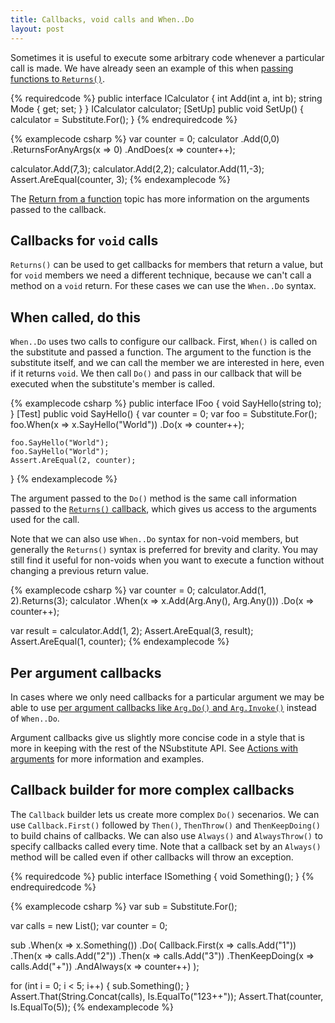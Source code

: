 ```yaml
---
title: Callbacks, void calls and When..Do
layout: post
---
```


Sometimes it is useful to execute some arbitrary code whenever a particular call is made. We have already seen an example of this when [passing functions to `Returns()`](/help/return-from-function/#callbacks).

{% requiredcode %}
public interface ICalculator {
	int Add(int a, int b);
	string Mode { get; set; }
}
ICalculator calculator;
[SetUp] public void SetUp() { calculator = Substitute.For<ICalculator>(); }
{% endrequiredcode %}

{% examplecode csharp %}
var counter = 0;
calculator
    .Add(0,0)
    .ReturnsForAnyArgs(x => 0)
    .AndDoes(x => counter++);

calculator.Add(7,3);
calculator.Add(2,2);
calculator.Add(11,-3);
Assert.AreEqual(counter, 3);
{% endexamplecode %}

The [Return from a function](/help/return-from-function) topic has more information on the arguments passed to the callback.

## Callbacks for `void` calls

`Returns()` can be used to get callbacks for members that return a value, but for `void` members we need a different technique, because we can't call a method on a `void` return. For these cases we can use the `When..Do` syntax.

## When called, do this

`When..Do` uses two calls to configure our callback. First, `When()` is called on the substitute and passed a function. The argument to the function is the substitute itself, and we can call the member we are interested in here, even if it returns `void`. We then call `Do()` and pass in our callback that will be executed when the substitute's member is called.

{% examplecode csharp %}
public interface IFoo {
    void SayHello(string to);
}
[Test]
public void SayHello() {
    var counter = 0;
    var foo = Substitute.For<IFoo>();
    foo.When(x => x.SayHello("World"))
        .Do(x => counter++);

    foo.SayHello("World");
    foo.SayHello("World");
    Assert.AreEqual(2, counter);
}
{% endexamplecode %}

The argument passed to the `Do()` method is the same call information passed to the [`Returns()` callback](/help/return-from-function), which gives us access to the arguments used for the call.

Note that we can also use `When..Do` syntax for non-void members, but generally the `Returns()` syntax is preferred for brevity and clarity. You may still find it useful for non-voids when you want to execute a function without changing a previous return value.

{% examplecode csharp %}
var counter = 0;
calculator.Add(1, 2).Returns(3);
calculator
    .When(x => x.Add(Arg.Any<int>(), Arg.Any<int>()))
    .Do(x => counter++);

var result = calculator.Add(1, 2);
Assert.AreEqual(3, result);
Assert.AreEqual(1, counter);
{% endexamplecode %}

## Per argument callbacks

In cases where we only need callbacks for a particular argument we may be able to use [per argument callbacks like `Arg.Do()` and `Arg.Invoke()`](/help/actions-with-arguments) instead of `When..Do`. 

Argument callbacks give us slightly more concise code in a style that is more in keeping with the rest of the NSubstitute API. See [Actions with arguments](/help/actions-with-arguments) for more information and examples.


## Callback builder for more complex callbacks

The `Callback` builder lets us create more complex `Do()` secenarios.  We can use `Callback.First()` followed by `Then()`, `ThenThrow()` and `ThenKeepDoing()` to build chains of callbacks. We can also use `Always()` and `AlwaysThrow()` to specify callbacks called every time. Note that a callback set by an `Always()` method will be called even if other callbacks will throw an exception.

{% requiredcode %}
public interface ISomething { void Something(); }
{% endrequiredcode %}

{% examplecode csharp %}
var sub = Substitute.For<ISomething>();

var calls = new List<string>();
var counter = 0;

sub
  .When(x => x.Something())
  .Do(
    Callback.First(x => calls.Add("1"))
	    .Then(x => calls.Add("2"))
	    .Then(x => calls.Add("3"))
	    .ThenKeepDoing(x => calls.Add("+"))
	    .AndAlways(x => counter++)
  );

for (int i = 0; i < 5; i++)
{
  sub.Something();
}
Assert.That(String.Concat(calls), Is.EqualTo("123++"));
Assert.That(counter, Is.EqualTo(5));
{% endexamplecode %}

